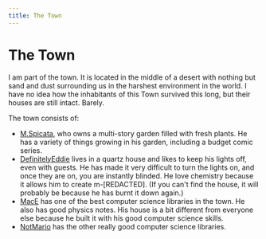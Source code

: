 ```yaml
---
title: The Town
---
```

# The Town

I am part of the town. It is located in the middle of a desert with nothing but sand and dust surrounding us in the harshest environment in the world. I have no idea how the inhabitants of this Town survived this long, but their houses are still intact. Barely.

The town consists of:
- [M.Spicata](https://spicata.github.io/), who owns a multi-story garden filled with fresh plants. He has a variety of things growing in his garden, including a budget comic series.
- [DefinitelyEddie](https://eddietheed.github.io/obsidiannotes-v.3/) lives in a quartz house and likes to keep his lights off, even with guests. He has made it very difficult to turn the lights on, and once they are on, you are instantly blinded. He love chemistry because it allows him to create m-[REDACTED]. (If you can't find the house, it will probably be because he has burnt it down again.)
- [MacE](https://macesnotes.netlify.app/) has one of the best computer science libraries in the town. He also has good physics notes. His house is a bit different from everyone else because he built it with his good computer science skills.
- [NotMario](https://notmario.github.io/thenotes/) has the other really good computer science libraries. 







